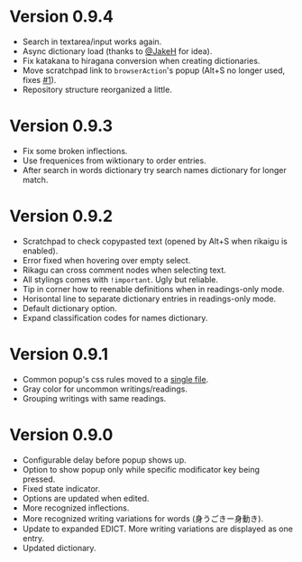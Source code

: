 Version 0.9.4
=============

* Search in textarea/input works again.
* Async dictionary load (thanks to [@JakeH](https://github.com/JakeH) for idea).
* Fix katakana to hiragana conversion when creating dictionaries.
* Move scratchpad link to `browserAction`'s popup (Alt+S no longer used, fixes [#1](https://github.com/versusvoid/rikaigu/issues/1)).
* Repository structure reorganized a little.

Version 0.9.3
=============

* Fix some broken inflections.
* Use frequenices from wiktionary to order entries.
* After search in words dictionary try search names dictionary for longer match.

Version 0.9.2
=============

* Scratchpad to check copypasted text (opened by Alt+S when rikaigu is enabled).
* Error fixed when hovering over empty select.
* Rikagu can cross comment nodes when selecting text.
* All stylings comes with `!important`. Ugly but reliable.
* Tip in corner how to reenable definitions when in readings-only mode.
* Horisontal line to separate dictionary entries in readings-only mode.
* Default dictionary option.
* Expand classification codes for names dictionary.

Version 0.9.1
=============

* Common popup's css rules moved to a [single file](css/popup-common.css).
* Gray color for uncommon writings/readings.
* Grouping writings with same readings.

Version 0.9.0
=============

* Configurable delay before popup shows up.
* Option to show popup only while specific modificator key being pressed.
* Fixed state indicator.
* Options are updated when edited.
* More recognized inflections.
* More recognized writing variations for words (身うごきー身動き).
* Update to expanded EDICT. More writing variations are displayed as one entry.
* Updated dictionary.
